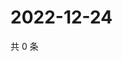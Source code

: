 # 2022-12-24

共 0 条

<!-- BEGIN WEIBO -->
<!-- 最后更新时间 Sat Dec 24 2022 10:08:31 GMT+0800 (China Standard Time) -->

<!-- END WEIBO -->
